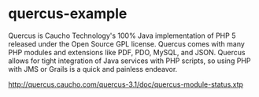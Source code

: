 # quercus-example
Quercus is Caucho Technology's 100% Java implementation of PHP 5 released under the Open Source GPL license. Quercus comes with many PHP modules and extensions like PDF, PDO, MySQL, and JSON. Quercus allows for tight integration of Java services with PHP scripts, so using PHP with JMS or Grails is a quick and painless endeavor.


http://quercus.caucho.com/quercus-3.1/doc/quercus-module-status.xtp
